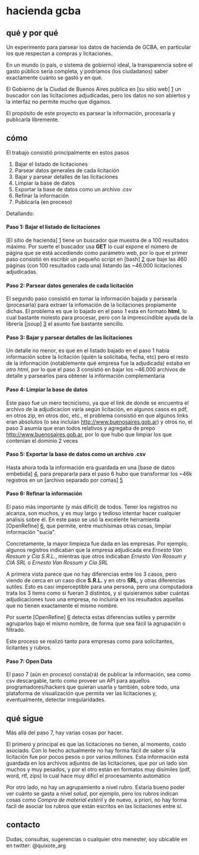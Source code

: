 hacienda gcba
=============

qué y por qué
-------------

Un experimento para parsear los datos de hacienda de GCBA, en particular los que respectan a compras y licitaciones.

En un mundo (o país, o sistema de gobierno) ideal, la transparencia sobre el gasto público sería completa, y podríamos (los ciudadanos) saber exactamente cuánto se gastó y en qué.

El Gobierno de la Ciudad de Buenos Aires publica en [su sitio web] [1] un buscador con las licitaciones adjudicadas, pero los datos no son abiertos y la interfaz no permite mucho que digamos.

El propósito de este proyecto es parsear la información, procesarla y publicarla libremente.

cómo
----

El trabajo consistió principalmente en estos pasos 

1. Bajar el listado de licitaciones
2. Parsear datos generales de cada licitación
3. Bajar y parsear detalles de las licitaciones
4. Limpiar la base de datos
5. Exportar la base de datos como un archivo .csv
6. Refinar la información
7. Publicarla (en proceso)

Detallando:

#### Paso 1: Bajar el listado de licitaciones
[El sitio de hacienda] [1] tiene un buscador que muestra de a 100 resultados máximo. 
Por suerte el buscador usa **GET** lo cual expone el número de página que se está accediendo como parámetro web, 
por lo que el primer paso consistió en escribir un pequeño script en [bash] [2] que baje las 460 páginas (con 100 resultados cada una) listando las ~46.000 licitaciones adjudicadas. 

#### Paso 2: Parsear datos generales de cada licitación
El segundo paso consistió en tomar la información bajada y parsearla (procesarla) para extraer la infomación de la licitaciones propiamente dichas. El problema es que lo bajado en el paso 1 esta en formato **html**, lo cual bastante molesto para procesar, pero con la imprescindible ayuda de la librería [jsoup] [3] el asunto fue bastante sencillo.

#### Paso 3: Bajar y parsear detalles de las licitaciones
Un detalle no menor, es que en el listado bajado en el paso 1 había información sobre la licitación (quién la solicitaba, fecha, etc) pero el resto de la información (notablemente qué empresa fue la adjudicada) estaba en *otro html*, por lo que el paso 3 consistió en bajar los ~46.000 archivos de detalle y parsearlos para obtener la información complementaria 

#### Paso 4: Limpiar la base de datos
Este paso fue un mero tecnicismo, ya que el link de donde se encuentra el archivo de la adjudicacion varía según licitación, en algunos casos es pdf, en otros zip, en otros doc, etc., el problema consistió en que algunos links eran absolutos (o sea incluían http://www.buenosaires.gob.ar) y otros no, el paso 3 asumía que eran todos relativos y agregaba de prepo http://www.buenosaires.gob.ar, por lo que hubo que limpiar los que contenían el dominio 2 veces

#### Paso 5: Exportar la base de datos como un archivo .csv
Hasta ahora toda la información era guardada en una [base de datos embebida] [4], para prepararla para el paso 6 hubo que transformar los ~46k registros en un [archivo separado por comas] [5]

#### Paso 6: Refinar la información
El paso más importante (y más difícil) de todos. Tener los registros no alcanza, son muchos, y es muy largo y tedioso intentar hacer cualquier análisis sobre él.
En este paso se usó la excelente herramienta [OpenRefine] [6], que permite, entre muchísimas otras cosas, limpiar información "sucia".

Concretamente, la mayor limpieza fue dada en las empresas. Por ejemplo, algunos registros indicaban que la empresa adjudicada era *Ernesto Van Rossum y Cía S.R.L.*, mientras que otros indicaban *Ernesto Van Rossum y CIA SRL* o *Ernesto Van Rossum y Cía SRL*

A primera vista parece que no hay diferencias entre los 3 casos, pero viendo de cerca en un caso dice **S.R.L.** y en otro **SRL**, y otras diferencias sutiles. Esto es casi imperceptible para una persona, pero una computadora trata los 3 items como si fueran 3 distintos, y si quisieramos saber cuántas adjudicaciones tuvo una empresa, no incluiría en los resultados aquellas que no tienen exactamente el mismo nombre.

Por suerte [OpenRefine] [6] detecta estas diferencias sutiles y permite agruparlos bajo el mismo nombre, de forma que sea fácil la agrupación o filtrado.

Este proceso se realizó tanto para empresas como para solicitantes, licitantes y rubros.

#### Paso 7: Open Data
El paso 7 (aún en proceso) consta(rá) de publicar la información, sea como csv descargable, tanto como proveer un API para aquellos programadores/hackers que quieran usarla y también, sobre todo, una plataforma de visualización que permita ver las licitaciones y, eventualmente, detectar irregularidades.

qué sigue
---------

Más allá del paso 7, hay varias cosas por hacer.

El primero y principal es que las licitaciones no tienen, al momento, costo asociado. Con lo hecho actualmente no hay forma fácil de saber si la licitación fue por pocos pesos o por varios millones. Esta información está guardada en los archivos adjuntos de las licitaciones, que por un lado son muchos y muy pesados, y por el otro están en formatos muy disímiles (pdf, word, rtf, zips) lo cual hace muy difícl el procesamiento automático

Por otro lado, no hay un agrupamiento a nivel rubro. Estaría bueno poder ver cuánto se gasta a nivel *salud*, por ejemplo, pero los rubros indican cosas como *Compra de material estéril* y de nuevo, a priori, no hay forma facil de asociar los rubros que están escritos en las licitaciones entre sí.

contacto
--------

Dudas, consultas, sugerencias o cualquier otro menester, soy ubicable en en twitter: @quixote_arg

[1]: http://www.buenosaires.gob.ar/areas/hacienda/compras/        "Hacienda GCBA"
[2]: http://en.wikipedia.org/wiki/Bash_(Unix_shell)
[3]: http://jsoup.org/
[4]: http://hsqldb.org/
[5]: http://es.wikipedia.org/wiki/CSV
[6]: http://openrefine.org/
